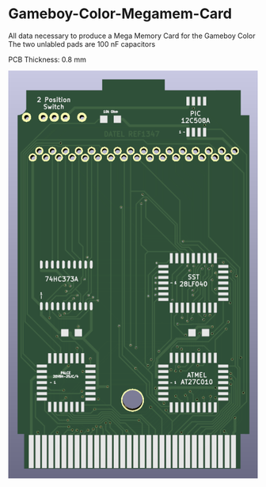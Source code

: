 # Gameboy-Color-Megamem-Card
All data necessary to produce a Mega Memory Card for the Gameboy Color
The two unlabled pads are 100 nF capacitors

PCB Thickness: 0.8 mm

![image](https://github.com/Modman/Gameboy-Color-Megamem-Card/blob/main/Mega%20Memory%20Card.png)
